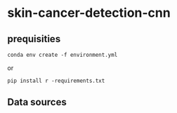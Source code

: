 # skin-cancer-detection-cnn

## prequisities

`conda env create -f environment.yml`

or 

`pip install r -requirements.txt`

## Data sources
